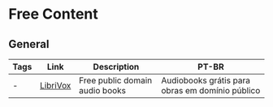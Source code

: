# Free Content

## General

| Tags | Link                             | Description                    | PT-BR                                           |
| ---- | -------------------------------- | ------------------------------ | ----------------------------------------------- |
| -    | [LibriVox](https://librivox.org) | Free public domain audio books | Audiobooks grátis para obras em domínio público |


